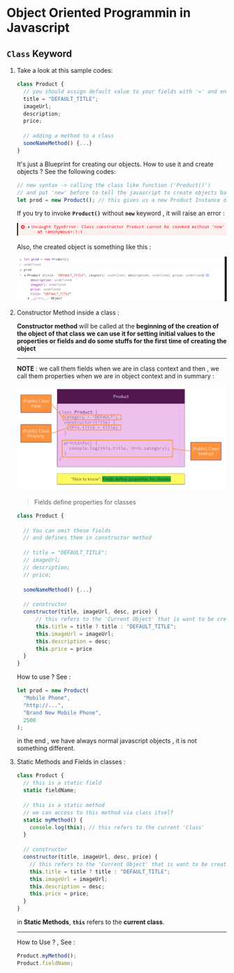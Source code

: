 # Object Oriented Programmin in Javascript

## `Class` Keyword

1. Take a look at this sample codes:

   ```javascript
   class Product {
     // you should assign default value to your fields with '=' and end it with ';'
     title = "DEFAULT_TITLE";
     imageUrl;
     description;
     price;

     // adding a method to a class
     someNameMethod() {...}
   }
   ```

   It's just a Blueprint for creating our objects.
   How to use it and create objects ?
   See the following codes:

   ```javascript
   // new syntax -> calling the class like function ('Product()')
   // and put 'new' before to tell the javascript to create objects based on this class
   let prod = new Product(); // this gives us a new Product Instance or Object
   ```

   If you try to invoke **`Product()`** without **`new`** keyword , it will raise an error :

   ![error-no-new](./error-no-new-keyword.png)

   Also, the created object is something like this :

   ![product-creation](./product-creation.png)

2. Constructor Method inside a class :

   **Constructor method** will be called at the **beginning of the creation of the object of that class**
   **we can use it for setting initial values to the properties or fields and do some stuffs for the first time of creating the object**

   ***

   **NOTE** : we call them fields when we are in class context and then , we call them properties when we are in object context and in summary :

   ![field-vs-property](./field-vs-property.png)

   > Fields define properties for classes

   ```javascript
   class Product {

     // You can omit these fields
     // and defines them in constructor method

     // title = "DEFAULT_TITLE";
     // imageUrl;
     // description;
     // price;

     someNameMethod() {...}

     // constructor
     constructor(title, imageUrl, desc, price) {
         // this refers to the 'Current Object' that is want to be created
         this.title = title ? title : "DEFAULT_TITLE";
         this.imageUrl = imageUrl;
         this.description = desc;
         this.price = price
     }
   }
   ```

   How to use ? See :

   ```javascript
   let prod = new Product(
     "Mobile Phone",
     "http://...",
     "Brand New Mobile Phone",
     2500
   );
   ```

   in the end , we have always normal javascript objects , it is not something different.

3. Static Methods and Fields in classes :

   ```javascript
   class Product {
     // this is a static field
     static fieldName;

     // this is a static method
     // we can access to this method via class itself
     static myMethod() {
       console.log(this); // this refers to the current 'Class'
     }

     // constructor
     constructor(title, imageUrl, desc, price) {
       // this refers to the 'Current Object' that is want to be created
       this.title = title ? title : "DEFAULT_TITLE";
       this.imageUrl = imageUrl;
       this.description = desc;
       this.price = price;
     }
   }
   ```

   in **Static Methods**, **`this`** refers to the **current class**.

   ***

   How to Use ? , See :

   ```javascript
   Product.myMethod();
   Product.fieldName;
   ```
